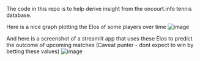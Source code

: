 The code in this repo is to help derive insight from the oncourt.info tennis database. 

Here is a nice graph plotting the Elos of some players over time
![image](https://github.com/user-attachments/assets/44546023-d8fb-441e-a015-b689b666bfa3)


And here is a screenshot of a streamlit app that uses these Elos to predict the outcome of upcoming matches (Caveat punter - dont expect to win by betting these values)
![image](https://github.com/user-attachments/assets/324afef1-80d6-46df-8cb4-e63127240cbe)
